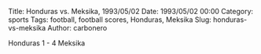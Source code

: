 Title: Honduras vs. Meksika, 1993/05/02
Date: 1993/05/02 00:00
Category: sports
Tags: football, football scores, Honduras, Meksika
Slug: honduras-vs-meksika
Author: carbonero


Honduras 1 - 4 Meksika
